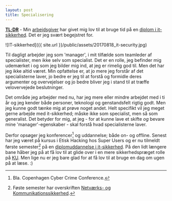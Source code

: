 ```yaml
---
layout: post
title: Specialisering
---
```


**[TL;DR](http://en.wikipedia.org/wiki/Wikipedia:Too_long;_didn't_read)** - Min [arbejdsgiver](http://it.ku.dk/ "Københavns Universitet") har givet mig lov til at bruge tid på en [diplom i it-sikkerhed](http://www.kea.dk/kompetence/forside/it/it-sikkerhed/). Det er jeg svært begejstret for.

![IT-sikkerhed]({{ site.url }}/public/assets/20170818_it-security.jpg)

Til dagligt arbejder jeg som 'manager', i mit tilfælde som teamleder af specialister, men ikke selv som specialist. Det er en rolle, jeg befinder mig udemærket i og som jeg bilder mig ind, at jeg er rimelig god til. Men det har jeg ikke altid været. Min opfattelse er, at jo mere jeg forstår af det specialisterne laver, jo bedre er jeg til at forstå og formidle deres argumenter og overvejelser og jo bedre bliver jeg i stand til at træffe velovervejede beslutninger.

Det område jeg arbejder med nu, har jeg mere eller mindre arbejdet med i ti år og jeg kender både personer, teknologi og genstandsfelt rigtig godt. Men jeg kunne godt tænke mig at prøve noget andet. Helt specifikt vil jeg meget gerne arbejde med it-sikkerhed; måske ikke som specialist, men så som generalist. Det betyder for mig, at jeg - for at kunne lave et skifte _og_ bevare mine 'manager'-egenskaber - skal forstå hvad specialisterne laver.

Derfor opsøger jeg konferencer[^1] og uddannelse; både on- og offline. Senest har jeg været på kursus i Etisk Hacking hos Super Users og er nu tilmeldt første semester[^2] på en [diplomuddannelse i it-sikkerhed](http://www.kea.dk/kompetence/forside/it/it-sikkerhed/). På den lidt længere bane håber jeg på at få lov til at glide over i en mere sikkerhedspræget rolle på [KU](http://ku.dk/). Men lige nu er jeg bare glad for at få lov til at bruge en dag om ugen på at læse. :)


[^1]: Bla. Copenhagen Cyber Crime Conference.
[^2]: Føste semester har overskriften [Netværks- og Kommunikationssikkerhed](http://www.kea.dk/kompetence/fagmoduler/fagmoduler-akademi-og-diplomniveau/netvaerks-og-kommunikationssikkerhed/).
